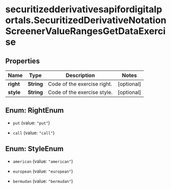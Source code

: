 # securitizedderivativesapifordigitalportals.SecuritizedDerivativeNotationScreenerValueRangesGetDataExercise

## Properties

Name | Type | Description | Notes
------------ | ------------- | ------------- | -------------
**right** | **String** | Code of the exercise right. | [optional] 
**style** | **String** | Code of the exercise style. | [optional] 



## Enum: RightEnum


* `put` (value: `"put"`)

* `call` (value: `"call"`)





## Enum: StyleEnum


* `american` (value: `"american"`)

* `european` (value: `"european"`)

* `bermudan` (value: `"bermudan"`)




